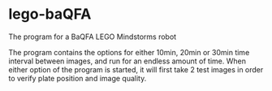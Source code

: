 # lego-baQFA
The program for a BaQFA LEGO Mindstorms robot


The program contains the options for either 10min, 20min or 30min time interval between images, and run for an endless amount of time.
When either option of the program is started, it will first take 2 test images in order to verify plate position and image quality.
